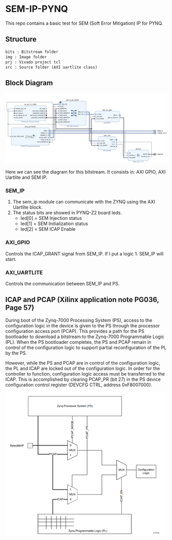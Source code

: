 # SEM-IP-PYNQ
This repo contains a basic test for SEM (Soft Error Mitigation) IP for PYNQ. 

## Structure

	bits : Bitstream folder
	img : Image folder
	prj : Vivado project tcl
	src : Source folder (AXI uartlite class)

## Block Diagram

![Figure 1. Block Diagram](img/diagram.png)

Here we can see the diagram for this bitstream. It consists in: AXI GPIO, AXI Uartlite and SEM IP.

### SEM_IP

1. The sem_ip module can communicate with the ZYNQ using the AXI Uartlite block.
2. The status bits are showed in PYNQ-Z2 board leds.
   * led[0] = SEM Injection status
   * led[1] = SEM Initialization status
   * led[2] = SEM ICAP Enable
   
### AXI_GPIO

Controls the ICAP_GRANT signal from SEM_IP. If I put a logic 1. SEM_IP will start.

### AXI_UARTLITE

Controls the communication between SEM_IP and PS.

## ICAP and PCAP (Xilinx application note PG036, Page 57)

During boot of the Zynq-7000 Processing System (PS), access to the configuration logic in the device is given to the PS through the processor configuration access port (PCAP). This provides a path for the PS bootloader to download a bitstream to the Zynq-7000 Programmable Logic (PL). When the PS bootloader completes, the PS and PCAP remain in control of the configuration logic to support partial reconfiguration of the PL by the PS. 

However, while the PS and PCAP are in control of the configuration logic, the PL and ICAP are locked out of the configuration logic. In order for the controller to function, configuration logic access must be transferred to the ICAP. This is accomplished by clearing PCAP_PR (bit 27) in the PS device configuration control register (DEVCFG CTRL, address 0xF8007000).

![Figure 2. ICAP Controller](img/pcap.png)

